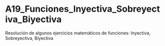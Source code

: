 # A19_Funciones_Inyectiva_Sobreyectiva_Biyectiva
Resolución de algunos ejercicios matemáticos de funciones: Inyectiva, Sobreyectiva, Biyectiva

